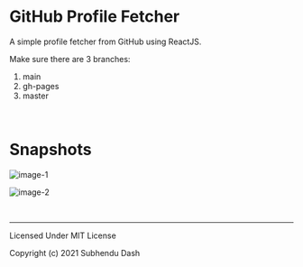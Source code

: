 # GitHub Profile Fetcher

A simple profile fetcher from GitHub using ReactJS.

Make sure there are 3 branches:
1. main
2. gh-pages
3. master

<br>

# Snapshots

![image-1](../github-profile-fetcher/images/snap-1.png)

![image-2](../github-profile-fetcher/images/snap-2.png)

<br>
<hr>

Licensed Under MIT License

Copyright (c) 2021 Subhendu Dash